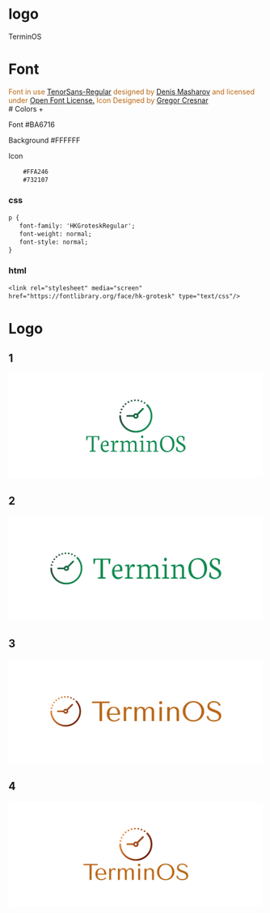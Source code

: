 # logo
TerminOS

# Font
<div class="glitter-meta-authors" style="color: rgb(186, 103, 22);">
        Font in use <a target="_blank" href="https://fonts.google.com/specimen/Tenor+Sans">TenorSans-Regular</a> designed by
        <a target="_blank" href="https://www.behance.net/Denis_Masharov">Denis Masharov</a>
        and licensed under
        <a target="_blank" href="http://scripts.sil.org/cms/scripts/page.php?site_id=nrsi&amp;id=OFL_web">Open Font License.</a>
          Icon Designed by
          <a target="_blank" href="https://thenounproject.com/grega.cresnar">Gregor Cresnar</a></div>
# Colors
+

Font
        #BA6716

Background
        #FFFFFF


Icon

        #FFA246
        #732107

### css 
    p {
       font-family: 'HKGroteskRegular';
       font-weight: normal;
       font-style: normal;
    }


### html

    <link rel="stylesheet" media="screen" href="https://fontlibrary.org/face/hk-grotesk" type="text/css"/>
    
    
# Logo

## 1
![1/cover.png](1/cover.png)

## 2
![2/cover.png](2/cover.png)



## 3
![3/cover.png](3/cover.png)



## 4
![4/cover.png](4/cover.png)
